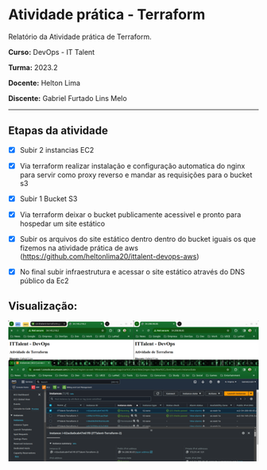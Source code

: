 <h1>Atividade prática - Terraform</h1>

Relatório da Atividade prática de Terraform.

**Curso:** DevOps - IT Talent 

**Turma:** 2023.2

**Docente:** Helton Lima

**Discente:** Gabriel Furtado Lins Melo

---

## Etapas da atividade

- [X] Subir 2 instancias EC2

- [X] Via terraform realizar instalação e configuração automatica do nginx para servir como proxy reverso e mandar as requisições para o bucket s3

- [X] Subir 1 Bucket S3

- [X] Via terraform deixar o bucket publicamente acessivel e pronto para hospedar um site estático

- [X] Subir os arquivos do site estático dentro dentro do bucket iguais os que fizemos na atividade prática de aws (https://github.com/heltonlima20/ittalent-devops-aws)

- [X] No final subir infraestrutura e acessar o site estático através do DNS público da Ec2

## Visualização:

![Visualizando o projeto funcionando](imgs/visualizando.png)
